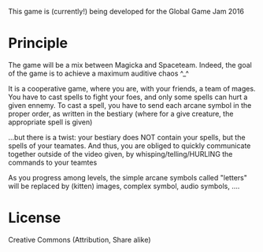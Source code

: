 This game is (currently!) being developed for the Global Game Jam 2016

# Principle 
The game will be a mix between Magicka and Spaceteam.
Indeed, the goal of the game is to achieve a maximum auditive chaos ^_^

It is a cooperative game, where you are, with your friends, a team of mages.
You have to cast spells to fight your foes, and only some spells can hurt a given ennemy.
To cast a spell, you have to send each arcane symbol in the proper order, as written in the bestiary (where for a give creature, the appropriate spell is given)

...but there is a twist: your bestiary does NOT contain your spells, but the spells of your teamates.
And thus, you are obliged to quickly communicate together outside of the video given, by whisping/telling/HURLING the commands to your teamtes

As you progress among levels, the simple arcane symbols called "letters" will be replaced by (kitten) images, complex symbol, audio symbols, ....

# License
Creative Commons (Attribution, Share alike)



